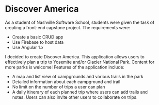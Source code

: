 # Discover America
  As a student of Nashville Software School, students were given the task of creating a front-end capstone project. The requirements were: 
  * Create a basic CRUD app
  * Use Firebase to host data
  * Use Angular 1.x  

I decided to create Discover America. This application allows users to effectively plan a trip to Yosemite and/or Glacier National Park. Content for more parks is welcome! Features of the application include:
  * A map and list view of campgrounds and various trails in the park
  * Detailed information about each campground and trail
  * No limit on the number of trips a user can plan
  * A daily itinerary of each planned trip where users can add trails and notes. Users can also invite other users to collaborate on trips. 

 
